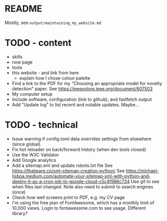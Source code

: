 # README

Mostly, see `output/maintaining_my_website.md`

# TODO - content

* skills
* now page
* tools
* this website - and link from here
  * explain how I chose colour palette
* Find a link to the PDF for my "Choosing an appropriate model for novelty detection" paper.
  See https://ieeexplore.ieee.org/document/607503
* My computer setup
* Include software, configuration (link to github), and fastfetch output
* Add "Update log" to list recent and notable updates. Maybe...

# TODO - technical

* Issue warning if config.toml data overrides settings from elsewhere (since global).
* Fix hot reloader on back/forward history (when dev tools closed)
* Use the W3C Validator
* Add Google analytics
* Add a sitemap.xml and update robots.txt file
  See https://thatware.co/xml-sitemap-creation-python/
  See https://michael-lisboa.medium.com/automate-your-sitemap-xml-with-python-and-deploy-it-as-a-cron-job-to-google-cloud-c5c4f986c734
  Use git to see when files last changed.
  Note also need to submit to search engines (once)
* Check how well screens print to PDF, e.g. my CV page
* I'm using the free plan of FontAwesome, which has a monthly limit of 10,000 views. Login to fontawesome.com to see usage. Different library?

